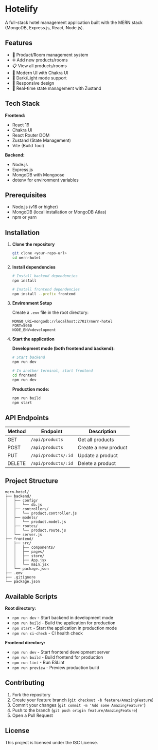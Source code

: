 # Hotelify

A full-stack hotel management application built with the MERN stack (MongoDB, Express.js, React, Node.js).

## Features

- 🏨 Product/Room management system
- ➕ Add new products/rooms
- 📋 View all products/rooms
- 🎨 Modern UI with Chakra UI
- 🌙 Dark/Light mode support
- 📱 Responsive design
- 🔄 Real-time state management with Zustand

## Tech Stack

**Frontend:**
- React 19
- Chakra UI
- React Router DOM
- Zustand (State Management)
- Vite (Build Tool)

**Backend:**
- Node.js
- Express.js
- MongoDB with Mongoose
- dotenv for environment variables

## Prerequisites

- Node.js (v16 or higher)
- MongoDB (local installation or MongoDB Atlas)
- npm or yarn

## Installation

1. **Clone the repository**
   ```bash
   git clone <your-repo-url>
   cd mern-hotel
   ```

2. **Install dependencies**
   ```bash
   # Install backend dependencies
   npm install

   # Install frontend dependencies
   npm install --prefix frontend
   ```

3. **Environment Setup**
   
   Create a `.env` file in the root directory:
   ```env
   MONGO_URI=mongodb://localhost:27017/mern-hotel
   PORT=5050
   NODE_ENV=development
   ```

4. **Start the application**
   
   **Development mode (both frontend and backend):**
   ```bash
   # Start backend
   npm run dev

   # In another terminal, start frontend
   cd frontend
   npm run dev
   ```

   **Production mode:**
   ```bash
   npm run build
   npm start
   ```

## API Endpoints

| Method | Endpoint | Description |
|--------|----------|-------------|
| GET | `/api/products` | Get all products |
| POST | `/api/products` | Create a new product |
| PUT | `/api/products/:id` | Update a product |
| DELETE | `/api/products/:id` | Delete a product |

## Project Structure

```
mern-hotel/
├── backend/
│   ├── config/
│   │   └── db.js
│   ├── controllers/
│   │   └── product.controller.js
│   ├── models/
│   │   └── product.model.js
│   ├── routes/
│   │   └── product.route.js
│   └── server.js
├── frontend/
│   ├── src/
│   │   ├── components/
│   │   ├── pages/
│   │   ├── store/
│   │   ├── App.jsx
│   │   └── main.jsx
│   └── package.json
├── .env
├── .gitignore
└── package.json
```

## Available Scripts

**Root directory:**
- `npm run dev` - Start backend in development mode
- `npm run build` - Build the application for production
- `npm start` - Start the application in production mode
- `npm run ci-check` - CI health check

**Frontend directory:**
- `npm run dev` - Start frontend development server
- `npm run build` - Build frontend for production
- `npm run lint` - Run ESLint
- `npm run preview` - Preview production build

## Contributing

1. Fork the repository
2. Create your feature branch (`git checkout -b feature/AmazingFeature`)
3. Commit your changes (`git commit -m 'Add some AmazingFeature'`)
4. Push to the branch (`git push origin feature/AmazingFeature`)
5. Open a Pull Request

## License

This project is licensed under the ISC License.